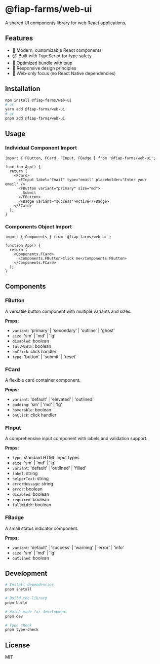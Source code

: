 # @fiap-farms/web-ui

A shared UI components library for web React applications.

## Features

- 🎨 Modern, customizable React components
- 📦 Built with TypeScript for type safety
- 🚀 Optimized bundle with tsup
- 📱 Responsive design principles
- 🎯 Web-only focus (no React Native dependencies)

## Installation

```bash
npm install @fiap-farms/web-ui
# or
yarn add @fiap-farms/web-ui
# or
pnpm add @fiap-farms/web-ui
```

## Usage

### Individual Component Import

```tsx
import { FButton, FCard, FInput, FBadge } from '@fiap-farms/web-ui';

function App() {
  return (
    <FCard>
      <FInput label="Email" type="email" placeholder="Enter your email" />
      <FButton variant="primary" size="md">
        Submit
      </FButton>
      <FBadge variant="success">Active</FBadge>
    </FCard>
  );
}
```

### Components Object Import

```tsx
import { Components } from '@fiap-farms/web-ui';

function App() {
  return (
    <Components.FCard>
      <Components.FButton>Click me</Components.FButton>
    </Components.FCard>
  );
}
```

## Components

### FButton

A versatile button component with multiple variants and sizes.

**Props:**

- `variant`: 'primary' | 'secondary' | 'outline' | 'ghost'
- `size`: 'sm' | 'md' | 'lg'
- `disabled`: boolean
- `fullWidth`: boolean
- `onClick`: click handler
- `type`: 'button' | 'submit' | 'reset'

### FCard

A flexible card container component.

**Props:**

- `variant`: 'default' | 'elevated' | 'outlined'
- `padding`: 'sm' | 'md' | 'lg'
- `hoverable`: boolean
- `onClick`: click handler

### FInput

A comprehensive input component with labels and validation support.

**Props:**

- `type`: standard HTML input types
- `size`: 'sm' | 'md' | 'lg'
- `variant`: 'default' | 'outlined' | 'filled'
- `label`: string
- `helperText`: string
- `errorMessage`: string
- `error`: boolean
- `disabled`: boolean
- `required`: boolean
- `fullWidth`: boolean

### FBadge

A small status indicator component.

**Props:**

- `variant`: 'default' | 'success' | 'warning' | 'error' | 'info'
- `size`: 'sm' | 'md' | 'lg'
- `outlined`: boolean

## Development

```bash
# Install dependencies
pnpm install

# Build the library
pnpm build

# Watch mode for development
pnpm dev

# Type check
pnpm type-check
```

## License

MIT

